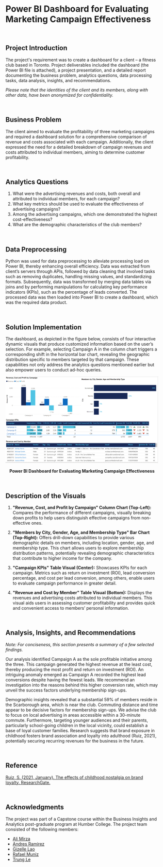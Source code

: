 # Power BI Dashboard for Evaluating Marketing Campaign Effectiveness
<br/>

## Project Introduction

The project's requirement was to create a dashboard for a client – a fitness club based in Toronto. Project deliverables included the dashboard (the Power BI file is attached), a project presentation, and a detailed report documenting the business problem, analytics questions, data processing tasks, data analysis, insights, and recommendations.

*Please note that the identities of the client and its members, along with other data, have been anonymized for confidentiality.*

<br/>

## Business Problem

The client aimed to evaluate the profitability of three marketing campaigns and required a dashboard solution for a comprehensive comparison of revenue and costs associated with each campaign. Additionally, the client expressed the need for a detailed breakdown of campaign revenues and costs attributed to individual members, aiming to determine customer profitability.

<br/>

## Analytics Questions

1. What were the advertising revenues and costs, both overall and attributed to individual members, for each campaign?
2. What key metrics should be used to evaluate the effectiveness of advertising campaigns?
3. Among the advertising campaigns, which one demonstrated the highest cost-effectiveness?
4. What are the demographic characteristics of the club members?

<br/>

## Data Preprocessing

Python was used for data preprocessing to alleviate processing load on Power BI, thereby enhancing overall efficiency. Data was extracted from client’s servers through APIs, followed by data cleaning that involved tasks such as removing duplicates, handling missing values, and standardizing formats. Subsequently, data was transformed by merging data tables via joins and by performing manipulations for calculating key performance indicators (KPIs), such as the percentage of leads converted. The processed data was then loaded into Power BI to create a dashboard, which was the required data product.

<br/>

## Solution Implementation

The dashboard, as depicted in the figure below, consists of four interactive dynamic visuals that produce customized information based on the user’s selection. For example, selecting Campaign A in the column chart triggers a corresponding shift in the horizontal bar chart, revealing the geographic distribution specific to members targeted by that campaign. These capabilities not only address the analytics questions mentioned earlier but also empower users to conduct ad-hoc queries.

![Dashboard Image](https://github.com/alimirzaGit/Power-BI-Dashboard-for-Evaluating-Marketing-Campaign-Effectiveness/blob/main/Dashboard%20Image.png?raw=true)
<p align="center"><strong>Power BI Dashboard for Evaluating Marketing Campaign Effectiveness</strong></p>

<br/>

## Description of the Visuals

1. **"Revenue, Cost, and Profit by Campaign" Column Chart (Top-Left):** Compares the performance of different campaigns, visually breaking down profits to help users distinguish effective campaigns from non-effective ones.

2. **"Members by City, Gender, Age, and Membership Type" Bar Chart (Top-Right):** Offers drill-down capabilities to provide various demographic details on members, including location, gender, age, and membership type. This chart allows users to explore membership distribution patterns, potentially revealing demographic characteristics that contribute to higher income for the company.

3. **"Campaign KPIs" Table Visual (Center):** Showcases KPIs for each campaign. Metrics such as return on investment (ROI), lead conversion percentage, and cost per lead conversion, among others, enable users to evaluate campaign performance in greater detail.

4. **"Revenue and Cost by Member" Table Visual (Bottom):** Displays the revenues and advertising costs attributed to individual members. This visual aids users in assessing customer profitability and provides quick and convenient access to members’ personal information.

<br/>

## Analysis, Insights, and Recommendations

*Note: For conciseness, this section presents a summary of a few selected findings.*

Our analysis identified Campaign A as the sole profitable initiative among the three. This campaign generated the highest revenue at the least cost, thereby producing the most profit and return on investment (ROI). An intriguing anomaly emerged as Campaign A recorded the highest lead conversions despite having the fewest leads. We recommend an investigation into the reasons behind this higher conversion rate, which may unveil the success factors underlying membership sign-ups.

Demographic insights revealed that a substantial 59% of members reside in the Scarborough area, which is near the club. Commuting distance and time appear to be decisive factors for membership sign-ups. We advise the club to focus on local advertising in areas accessible within a 30-minute commute. Furthermore, targeting younger audiences and their parents, particularly school-going children in the local vicinity, could establish a base of loyal customer families. Research suggests that brand exposure in childhood fosters brand association and loyalty into adulthood (Ruiz, 2021), potentially securing recurring revenues for the business in the future.

<br/>

## Reference

[Ruiz, S. (2021, January). The effects of childhood nostalgia on brand loyalty. ResearchGate.](https://www.researchgate.net/publication/348391614_THE_EFFECTS_OF_CHILDHOOD_NOSTALGIA_ON_BRAND_LOYALTY)

<br/>

## Acknowledgments

The project was part of a Capstone course within the Business Insights and Analytics post-graduate program at Humber College. The project team consisted of the following members:

- [Ali Mirza](https://www.linkedin.com/in/m-ali-mirza)
- [Andres Ramirez](https://www.linkedin.com/in/andr%C3%A9s-ram%C3%ADrez)
- [Gizelle Lao](https://www.linkedin.com/in/gizellelao)
- [Rafael Muniz](https://www.linkedin.com/in/rafaelfma)
- [Trung Le](https://www.linkedin.com/in/trung-le-analyst)
